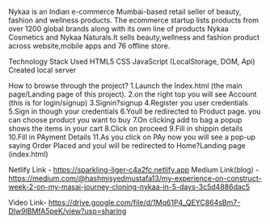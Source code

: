 Nykaa is an Indian e-commerce Mumbai-based retail seller of beauty, fashion and wellness products. The ecommerce startup lists products from over 1200 global brands along with its own line of products Nykaa Cosmetics and Nykaa Naturals.It sells beauty,wellness and fashion product across website,mobile apps and 76 offline store.

Technology Stack Used HTML5 CSS JavaScript (LocalStorage, DOM, Api) Created local server

How to browse through the project?
1.Launch the Index.html (the main page/Landing page of this project).
2.on the right top you will see Account (this is for login/signup)
3.Signin?signup
4.Register you user credentials
5.Sign in though your credentials
6.Youll be redirected to Product page. you can choose product you want to buy
7.On clicking add to bag a popup shows the items in your cart
8.Click on proceed
9.Fill in shippin details
10.Fill in PAyment Details
11.As you click on PAy now you will see a pop-up saying Order Placed and youl will be redirected to Home?Landing page (index.html)

Netlify Link - https://sparkling-liger-c4a2fc.netlify.app
Medium Link(blog) - https://medium.com/@hashmisyedmustafa13/my-experience-on-construct-week-2-on-my-masai-journey-cloning-nykaa-in-5-days-3c5d4886dac5

Video Link- https://drive.google.com/file/d/1Mq61P4_QEYC864sBm7-Dlw9lBMfA5peK/view?usp=sharing
